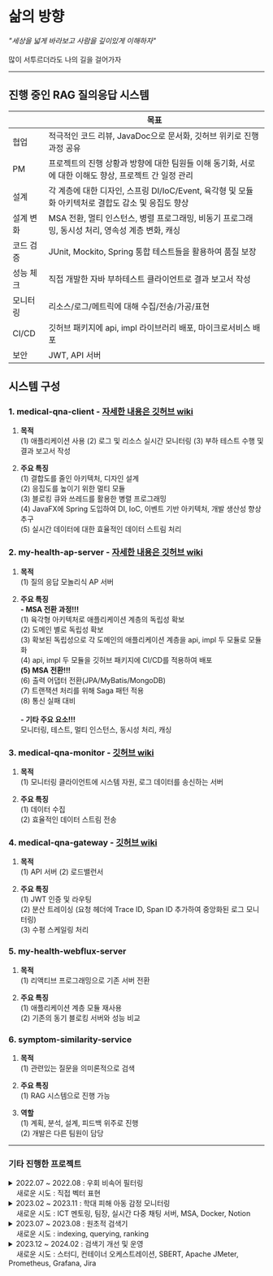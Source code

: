 # 삶의 방향
_"세상을 넓게 바라보고 사람을 깊이있게 이해하자"_
<br> <br> 많이 서투르더라도 나의 길을 걸어가자
<hr> 

## 진행 중인 RAG 질의응답 시스템 
||목표|
|-|-|
|협업| 적극적인 코드 리뷰, JavaDoc으로 문서화, 깃허브 위키로 진행 과정 공유|
|PM| 프로젝트의 진행 상황과 방향에 대한 팀원들 이해 동기화, 서로에 대한 이해도 향상, 프로젝트 간 일정 관리|
|설계| 각 계층에 대한 디자인, 스프링 DI/IoC/Event, 육각형 및 모듈화 아키텍처로 결합도 감소 및 응집도 향상|
|설계 변화| MSA 전환, 멀티 인스턴스, 병렬 프로그래밍, 비동기 프로그래밍, 동시성 처리, 영속성 계층 변화, 캐싱|
|코드 검증| JUnit, Mockito, Spring 통합 테스트들을 활용하여 품질 보장|
|성능 체크| 직접 개발한 자바 부하테스트 클라이언트로 결과 보고서 작성|
|모니터링| 리소스/로그/메트릭에 대해 수집/전송/가공/표현|
|CI/CD| 깃허브 패키지에 api, impl 라이브러리 배포, 마이크로서비스 배포|
|보안| JWT, API 서버|

## 시스템 구성
### 1. medical-qna-client - [자세한 내용은 깃허브 wiki](https://github.com/Does-It-Matters/medical-qna-client/wiki)
1) <b>목적</b>
<br>(1) 애플리케이션 사용 (2) 로그 및 리소스 실시간 모니터링 (3) 부하 테스트 수행 및 결과 보고서 작성

2) <b>주요 특징</b>
<br>(1) 결합도를 줄인 아키텍처, 디자인 설계
<br>(2) 응집도를 높이기 위한 멀티 모듈
<br>(3) 블로킹 큐와 쓰레드를 활용한 병렬 프로그래밍
<br>(4) JavaFX에 Spring 도입하여 DI, IoC, 이벤트 기반 아키텍처, 개발 생산성 향상 추구
<br>(5) 실시간 데이터에 대한 효율적인 데이터 스트림 처리

### 2. my-health-ap-server - [자세한 내용은 깃허브 wiki](https://github.com/Does-It-Matters/my-health-block-ap-server/wiki)
1) <b>목적</b>
<br>(1) 질의 응답 모놀리식 AP 서버

2) <b>주요 특징</b>
<b><br>- MSA 전환 과정!!!</b>
<br>(1) 육각형 아키텍처로 애플리케이션 계층의 독립성 확보
<br>(2) 도메인 별로 독립성 확보
<br>(3) 확보된 독립성으로 각 도메인의 애플리케이션 계층을 api, impl 두 모듈로 모듈화
<br>(4) api, impl 두 모듈을 깃허브 패키지에 CI/CD를 적용하여 배포
<b><br>(5) MSA 전환!!!</b>
<br>(6) 출력 어댑터 전환(JPA/MyBatis/MongoDB)
<br>(7) 트랜잭션 처리를 위해 Saga 패턴 적용
<br>(8) 통신 실패 대비
<br><b><br>- 기타 주요 요소!!!</b>
<br>모니터링, 테스트, 멀티 인스턴스, 동시성 처리, 캐싱

### 3. medical-qna-monitor - [깃허브 wiki](https://github.com/Does-It-Matters/medical-qna-monitor/wiki)
1) <b>목적</b>
<br>(1) 모니터링 클라이언트에 시스템 자원, 로그 데이터를 송신하는 서버

2) <b>주요 특징</b>
<br>(1) 데이터 수집
<br>(2) 효율적인 데이터 스트림 전송

### 4. medical-qna-gateway - [깃허브 wiki](https://github.com/Does-It-Matters/medical-qna-gateway/wiki)
1) <b>목적</b>
<br>(1) API 서버 (2) 로드밸런서 

2) <b>주요 특징</b>
<br>(1) JWT 인증 및 라우팅
<br>(2) 분산 트레이싱 (요청 헤더에 Trace ID, Span ID 추가하여 중앙화된 로그 모니터링)
<br>(3) 수평 스케일링 처리

### 5. my-health-webflux-server
1) <b>목적</b>
<br>(1) 리액티브 프로그래밍으로 기존 서버 전환

2) <b>주요 특징</b>
<br>(1) 애플리케이션 계층 모듈 재사용
<br>(2) 기존의 동기 블로킹 서버와 성능 비교

### 6. symptom-similarity-service 
1) <b>목적</b>
<br>(1) 관련있는 질문을 의미론적으로 검색

2) <b>주요 특징</b>
<br>(1) RAG 시스템으로 진행 가능
3) <b>역할</b>
<br>(1) 계획, 분석, 설계, 피드백 위주로 진행
<br>(2) 개발은 다른 팀원이 담당 
---

### 기타 진행한 프로젝트
<details>
  <summary> 2022.07 ~ 2022.08 : 우회 비속어 필터링 <br> &nbsp;&nbsp;&nbsp; 새로운 시도 : 직접 벡터 표현 </summary>

|항목| 내용|
|----|-----|
|목표|벡터에 대한 이해|
|개요| 비속어 집합 내 단어와 유사한 우회 표현 탐지 모듈 개발|
|핵심 내용| 1) 모양이 유사한 음소, 기호, 숫자 등을 유사한 벡터로 표현 <br> 2) 학습 모델을 활용하지 않고 직접 벡터로 표현<br>3) 코사인 유사도로 비속어 유사도 판단|
|예시| [1, 0.5, 0.5, 0.5, 0, 0, 0,  ..., 0] -> ㅇ <br> [0.5, 1, 0.5, 0.5, 0, 0, 0,  ..., 0] -> 0|
</details>

<details>
  <summary> 2023.02 ~ 2023.11 : 학대 피해 아동 감정 모니터링 <br> &nbsp;&nbsp;&nbsp; 새로운 시도 : ICT 멘토링, 팀장, 실시간 다중 채팅 서버, MSA, Docker, Notion </summary>

|항목| 내용|
|----|-----|
|목표| 자연어 처리 학습 모델을 활용해서 사회에 도움이 되는 팀 프로젝트 기획, 개발, 협업 |
|개요| - 아동<br> chat gpt 모델과 채팅 <br><br> - 전문가<br> 감성 분석 모델이 아동의 채팅을 분석한 결과를 모니터링<br> 필요시 아동과 채팅 상담|
|수행 내용| 1) MSA 고려한 백엔드 설계 <br> 2) NestJS, Flask 활용하여 서버 구현 <br> 3) Redis, Socket.io 활용하여 다중 채팅 서버 구현 <br> 4) Docker로 컨테이너 이미지 빌드 |
|서버<br>(서비스)| 메인 서버(API 서버), 감성 분석 서버, 챗봇 채팅 서버, 아동과 전문가 채팅 서버|
|언어| TypeScript, JavaScript, Python|
|기타| MySQL, TypeORM, Notion, GitLab|
</details>

<details>
  <summary> 2023.07 ~ 2023.08 : 원초적 검색기 <br> &nbsp;&nbsp;&nbsp; 새로운 시도 : indexing, querying, ranking </summary>

|항목| 내용|
|----|-----|
|목표|검색엔진에 대한 이해|
|개요| 형태소를 바탕으로 검색하는 원초적인 검색기 |
|수행 내용| 1) indexing: 문서 테이블과 형태소 기반 역색인 테이블에 저장 <br> 2) querying: 형태소 기반으로 사용자 검색 문장(쿼리) 분석 <br> 3) ranking: 찾은 문서들 중 TF-IDF와 벡터 거리 계산으로 사용자 쿼리와 관련도 계산|
|서버<br>(서비스)| 메인 서버, 형태소 분석 서버, ranking 서버|
|언어| TypeScript, Python|
|기타| NestJS, Flask, MySQL|
|참고 도서|'검색을 위한 딥러닝' 토마소 테오필리 저|
</details>

<details>
  <summary> 2023.12 ~ 2024.02 : 검색기 개선 및 운영 <br> &nbsp;&nbsp;&nbsp; 새로운 시도 : 스터디, 컨테이너 오케스트레이션, SBERT, Apache JMeter, Prometheus, Grafana, Jira </summary>

|항목| 내용|
|----|-----|
|목표|안정적 서버 운용|
|개요| 1) 기존 원초적 검색기에 SBERT 적용 <br> 2) 가용성을 위한 컨테이너 운영, 모니터링, 부하 테스트 <br> 2) 스터디식으로 공유(Jira, Notion)|
|수행 내용| 1) SBERT: 사용자 쿼리와 문서를 TF-IDF가 아닌 문맥 의미로 임베딩 <br> 2) 컨테이너: 도커로 이미지 빌드, Rancher Desktop로 운영 <br> 3) 모니터링: Prometheus, Grafana로 메트릭 모니터링 <br> 4) 부하 테스트: Apache JMeter로 사용자 요청 테스트 <br> 5) 스터디: 다양한 관심 분야(NLP, 컨테이너 등), 프로젝트 진행 상황 공유 |
|참고 도서|'쿠버네티스 교과서' 엘튼 스톤맨 저|
</details>
